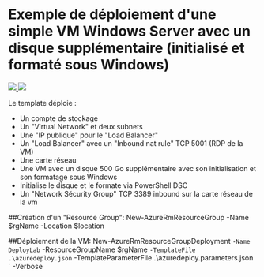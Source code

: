 # Exemple de déploiement d'une simple VM Windows Server avec un disque supplémentaire (initialisé et formaté sous Windows)

<a href="https://portal.azure.com/#create/Microsoft.Template/uri/https%3A%2F%2Fraw.githubusercontent.com%2FPierre-Chesne%2Fazure%2Fmaster%2Fazure-quickstart-templates%2F101-vm-simple-disk-app-init%2Fazuredeploy.json" target="_blank">
    <img src="http://azuredeploy.net/deploybutton.png"/>
</a>
<a href="http://armviz.io/#/?load=https%3A%2F%2Fraw.githubusercontent.com%2FPierre-Chesne%2Fazure%2Fmaster%2Fazure-quickstart-templates%2F101-vm-simple-disk-app-init%2Fazuredeploy.json" target="_blank">
    <img src="http://armviz.io/visualizebutton.png"/>
</a>



Le template déploie :
- Un compte de stockage
- Un "Virtual Network" et deux subnets
- Une "IP publique" pour le "Load Balancer"
- Un "Load Balancer" avec un "Inbound nat rule" TCP 5001 (RDP de la VM)
- Une carte réseau
- Une VM avec un disque 500 Go supplémentaire avec son initialisation et son formatage sous Windows
- Initialise le disque et le formate via PowerShell DSC
- Un "Network Sécurity Group" TCP 3389 inbound sur la carte réseau de la vm



##Création d'un "Resource Group":
New-AzureRmResourceGroup -Name $rgName -Location $location 


##Déploiement de la VM:
New-AzureRmResourceGroupDeployment `
-Name DeployLab `
-ResourceGroupName $rgName `
-TemplateFile .\azuredeploy.json `
-TemplateParameterFile .\azuredeploy.parameters.json `
-Verbose


